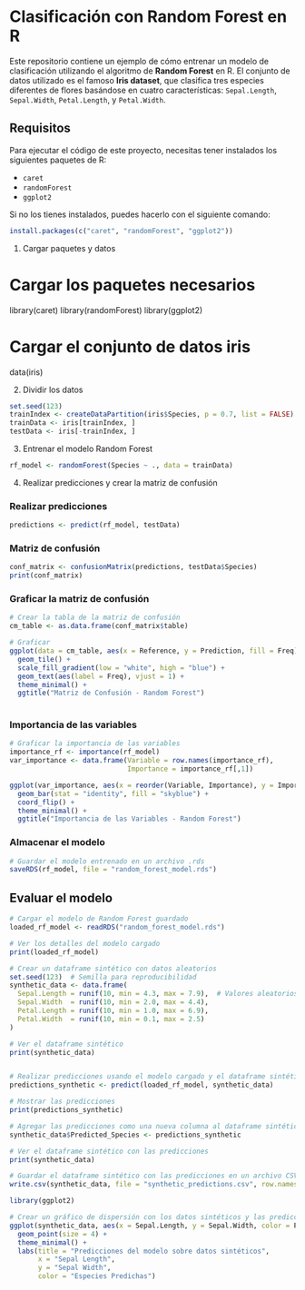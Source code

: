 # Clasificación con Random Forest en R

Este repositorio contiene un ejemplo de cómo entrenar un modelo de clasificación utilizando el algoritmo de **Random Forest** en R. El conjunto de datos utilizado es el famoso **Iris dataset**, que clasifica tres especies diferentes de flores basándose en cuatro características: `Sepal.Length`, `Sepal.Width`, `Petal.Length`, y `Petal.Width`.

## Requisitos

Para ejecutar el código de este proyecto, necesitas tener instalados los siguientes paquetes de R:

- `caret`
- `randomForest`
- `ggplot2`

Si no los tienes instalados, puedes hacerlo con el siguiente comando:

```r
install.packages(c("caret", "randomForest", "ggplot2"))
```

1. Cargar paquetes y datos

# Cargar los paquetes necesarios
library(caret)
library(randomForest)
library(ggplot2)

# Cargar el conjunto de datos iris
data(iris)

2. Dividir los datos
```r
set.seed(123)
trainIndex <- createDataPartition(iris$Species, p = 0.7, list = FALSE)
trainData <- iris[trainIndex, ]
testData <- iris[-trainIndex, ]
```
3. Entrenar el modelo Random Forest
```r
rf_model <- randomForest(Species ~ ., data = trainData)
```

4. Realizar predicciones y crear la matriz de confusión

### Realizar predicciones
```r
predictions <- predict(rf_model, testData)
```
### Matriz de confusión
```r
conf_matrix <- confusionMatrix(predictions, testData$Species)
print(conf_matrix)
```

### Graficar la matriz de confusión
```r
# Crear la tabla de la matriz de confusión
cm_table <- as.data.frame(conf_matrix$table)
```
```r
# Graficar
ggplot(data = cm_table, aes(x = Reference, y = Prediction, fill = Freq)) +
  geom_tile() +
  scale_fill_gradient(low = "white", high = "blue") +
  geom_text(aes(label = Freq), vjust = 1) +
  theme_minimal() +
  ggtitle("Matriz de Confusión - Random Forest")
  
```

### Importancia de las variables
```r
# Graficar la importancia de las variables
importance_rf <- importance(rf_model)
var_importance <- data.frame(Variable = row.names(importance_rf), 
                             Importance = importance_rf[,1])

ggplot(var_importance, aes(x = reorder(Variable, Importance), y = Importance)) +
  geom_bar(stat = "identity", fill = "skyblue") +
  coord_flip() +
  theme_minimal() +
  ggtitle("Importancia de las Variables - Random Forest")

```
### Almacenar el modelo
```r
# Guardar el modelo entrenado en un archivo .rds
saveRDS(rf_model, file = "random_forest_model.rds")
```


## Evaluar el modelo
```r
# Cargar el modelo de Random Forest guardado
loaded_rf_model <- readRDS("random_forest_model.rds")

# Ver los detalles del modelo cargado
print(loaded_rf_model)

# Crear un dataframe sintético con datos aleatorios
set.seed(123)  # Semilla para reproducibilidad
synthetic_data <- data.frame(
  Sepal.Length = runif(10, min = 4.3, max = 7.9),  # Valores aleatorios en el rango del conjunto Iris
  Sepal.Width  = runif(10, min = 2.0, max = 4.4),
  Petal.Length = runif(10, min = 1.0, max = 6.9),
  Petal.Width  = runif(10, min = 0.1, max = 2.5)
)

# Ver el dataframe sintético
print(synthetic_data)


# Realizar predicciones usando el modelo cargado y el dataframe sintético
predictions_synthetic <- predict(loaded_rf_model, synthetic_data)

# Mostrar las predicciones
print(predictions_synthetic)

# Agregar las predicciones como una nueva columna al dataframe sintético
synthetic_data$Predicted_Species <- predictions_synthetic

# Ver el dataframe sintético con las predicciones
print(synthetic_data)

# Guardar el dataframe sintético con las predicciones en un archivo CSV
write.csv(synthetic_data, file = "synthetic_predictions.csv", row.names = FALSE)

library(ggplot2)

# Crear un gráfico de dispersión con los datos sintéticos y las predicciones
ggplot(synthetic_data, aes(x = Sepal.Length, y = Sepal.Width, color = Predicted_Species)) +
  geom_point(size = 4) +
  theme_minimal() +
  labs(title = "Predicciones del modelo sobre datos sintéticos",
       x = "Sepal Length",
       y = "Sepal Width",
       color = "Especies Predichas")
```

